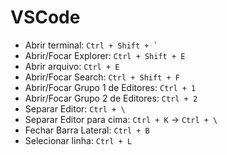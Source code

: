 # VSCode

- Abrir terminal: `` Ctrl + Shift + ` ``
- Abrir/Focar Explorer: ` Ctrl + Shift + E `
- Abrir arquivo: `Ctrl + E`
- Abrir/Focar Search: ` Ctrl + Shift + F `
- Abrir/Focar Grupo 1 de Editores: ` Ctrl + 1 `
- Abrir/Focar Grupo 2 de Editores: ` Ctrl + 2 `
- Separar Editor: ` Ctrl + \ `
- Separar Editor para cima: ` Ctrl + K ` -> ` Ctrl + \ `
- Fechar Barra Lateral: ` Ctrl + B `
- Selecionar linha: `Ctrl + L`
